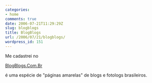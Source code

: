 ```yaml
---
categories:
- home
comments: true
date: 2006-07-21T11:29:29Z
slug: blogblogs
title: BlogBlogs
url: /2006/07/21/blogblogs/
wordpress_id: 151
---
```


Me cadastrei no

[ BlogBlogs.Com.Br ](http://blogblogs.com.br/api/claim/-208509848/85686/250)

é uma espécie de "páginas amarelas" de blogs e fotologs brasileiros. [](http://blogblogs.com.br/api/claim/35852724/84861/250)
